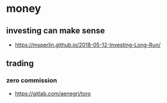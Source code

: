 # money

## investing can make sense
- https://msperlin.github.io/2018-05-12-Investing-Long-Run/


## trading

### zero commission

- https://gitlab.com/aenegri/toro
